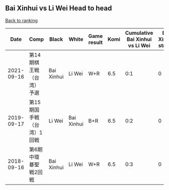 ## Bai Xinhui vs Li Wei Head to head

[Back to ranking](../../index.md)




| **Date** | **Comp** | **Black** | **White** | **Game result** | **Komi** | **Cumulative Bai Xinhui vs Li Wei** | **Bai Xinhui streak** | **Li Wei streak** | 
| --- | --- | --- | --- | --- | --- | --- | --- | --- |
| 2021-09-16 | 第14期棋王戦（台湾）予選 | Bai Xinhui | Li Wei | W+R | 6.5 | 0:1 | 0 | 1 | 
| 2019-09-17 | 第15期国手戦（台湾）1回戦 | Li Wei | Bai Xinhui | B+R | 6.5 | 0:2 | 0 | 2 | 
| 2018-09-16 | 第6期中環碁聖戦2回戦 | Bai Xinhui | Li Wei | W+R | 6.5 | 0:3 | 0 | 3 |




